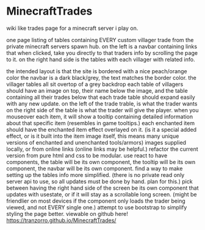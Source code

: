 # MinecraftTrades
wiki like trades page for a minecraft server i play on.

one page listing of tables containing EVERY custom villager trade from the private minecraft servers spawn hub.
on the left is a navbar containing links that when clicked, take you directly to that traders info by scrolling the page to it.
on the right hand side is the tables with each villager with related info.

the intended layout is that the site is bordered with a nice peach/orange color
the navbar is a dark black/grey, the text matches the border color.
the villager tables all sit overtop of a grey backdrop
each table of villagers should have an image on top, their name below the image, and the table containing all their trades below that
each trade table should expand easily with any new update.
on the left of the trade trable, is what the trader wants
on the right side of the table is what the trader will give the player.
when you mouseover each item, it will show a tooltip containing detailed information about that specific item (resembles in game tooltips.)
each enchanted item should have the enchanted item effect overlayed on it. (is it a special added effect, or is it built into the item image itself, this means many unique versions of enchanted and unenchanted tools/armors)
images supplied locally, or from online links (online links may be helpful.)
refactor the current version from pure html and css to be modular.
use react to have components, the table will be its own component, the tooltip will be its own component, the navbar will be its own component.
find a way to make setting up the tables info more simplified. (there is no private read only server api to use, so all updates must be done by hand. plan for this.)
pick between having the right hand side of the screen be its own component that updates with usestate, or if it will stay as a scrollable long screen. (might be friendlier on most devices if the component only loads the trader being viewed, and not EVERY single one.)
attempt to use bootstrap to simplify styling the page better.
viewable on github here! https://tranzorro.github.io/MinecraftTrades/
